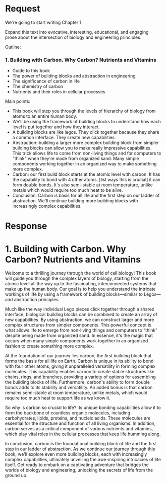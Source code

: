 # Request


We're going to start writing Chapter 1. 

Expand this text into evocative, interesting, educational, and engaging prose about the intersection of biology and engineering principles. 

Outline:
### 1. Building with Carbon. Why Carbon? Nutrients and Vitamins
   - Guide to this book
   - The power of building blocks and abstraction in engineering
   - The significance of carbon in life
   - The chemistry of carbon
   - Nutrients and their roles in cellular processes

Main points:
* This book will step you through the levels of hierarchy of biology from atoms to an entire human body. 
* We'll be using the framework of building blocks to understand how each level is put together and how they interact.
* A building blocks are like legos. They click together because they share a common interface. They create new capabilities. 
* Abstraction: building a larger more complex building block from simpler building blocks can allow you to make really impressive capabilities. This trick allows life to come from non-living things and for computers to "think" when they're made from organized sand. Many simple components working together in an organized way to make something more complex.
* Carbon: our first build block starts at the atomic level with carbon. It has the capability to bond with 4 other atoms. [list ways this is crucial] it can form double bonds. It's also semi-stable at room temperature, unlike metals which would require too much heat to be alive.
* Conclusion: Carbon is basis for all life and the first step on our ladder of abstraction. We'll continue building more building blocks with increasingly complex capabilities.

# Response

# 1. Building with Carbon. Why Carbon? Nutrients and Vitamins
Welcome to a thrilling journey through the world of cell biology! This book will guide you through the complex layers of biology, starting from the atomic level all the way up to the fascinating, interconnected systems that make up the human body. Our goal is to help you understand the intricate workings of life by using a framework of building blocks—similar to Legos—and abstraction principles.

Much like the way individual Lego pieces click together through a shared interface, biological building blocks can be combined to create an array of new capabilities. By using abstraction, we can construct larger and more complex structures from simpler components. This powerful concept is what allows life to emerge from non-living things and computers to "think" despite being made from organized sand. In essence, it's the magic that occurs when many simple components work together in an organized fashion to create something more complex.

At the foundation of our journey lies carbon, the first building block that forms the basis for all life on Earth. Carbon is unique in its ability to bond with four other atoms, giving it unparalleled versatility in forming complex molecules. This capability enables carbon to create stable structures like chains, rings, and branches, providing a variety of options for assembling the building blocks of life. Furthermore, carbon's ability to form double bonds adds to its stability and versatility. An added bonus is that carbon remains semi-stable at room temperature, unlike metals, which would require too much heat to support life as we know it.

So why is carbon so crucial to life? Its unique bonding capabilities allow it to form the backbone of countless organic molecules, including carbohydrates, lipids, proteins, and nucleic acids. These molecules are essential for the structure and function of all living organisms. In addition, carbon serves as a critical component of various nutrients and vitamins, which play vital roles in the cellular processes that keep life humming along.

In conclusion, carbon is the foundational building block of life and the first step in our ladder of abstraction. As we continue our journey through this book, we'll explore even more building blocks, each with increasingly complex capabilities, ultimately unveiling the awe-inspiring intricacies of life itself. Get ready to embark on a captivating adventure that bridges the worlds of biology and engineering, unlocking the secrets of life from the ground up.
